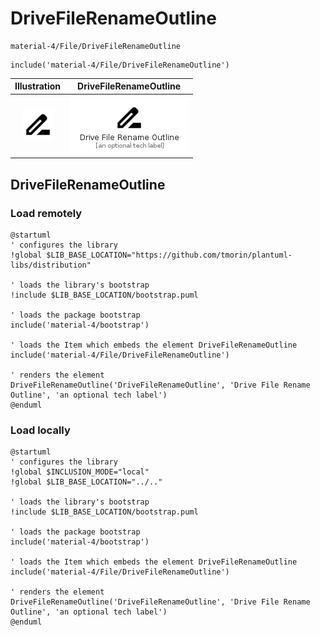 # DriveFileRenameOutline


```text
material-4/File/DriveFileRenameOutline
```

```text
include('material-4/File/DriveFileRenameOutline')
```



| Illustration | DriveFileRenameOutline |
| :---: | :---: |
| ![illustration for Illustration](../../material-4/File/DriveFileRenameOutline.png) | ![illustration for DriveFileRenameOutline](../../material-4/File/DriveFileRenameOutline.Local.png) |




## DriveFileRenameOutline

### Load remotely
```plantuml
@startuml
' configures the library
!global $LIB_BASE_LOCATION="https://github.com/tmorin/plantuml-libs/distribution"

' loads the library's bootstrap
!include $LIB_BASE_LOCATION/bootstrap.puml

' loads the package bootstrap
include('material-4/bootstrap')

' loads the Item which embeds the element DriveFileRenameOutline
include('material-4/File/DriveFileRenameOutline')

' renders the element
DriveFileRenameOutline('DriveFileRenameOutline', 'Drive File Rename Outline', 'an optional tech label')
@enduml
```

### Load locally
```plantuml
@startuml
' configures the library
!global $INCLUSION_MODE="local"
!global $LIB_BASE_LOCATION="../.."

' loads the library's bootstrap
!include $LIB_BASE_LOCATION/bootstrap.puml

' loads the package bootstrap
include('material-4/bootstrap')

' loads the Item which embeds the element DriveFileRenameOutline
include('material-4/File/DriveFileRenameOutline')

' renders the element
DriveFileRenameOutline('DriveFileRenameOutline', 'Drive File Rename Outline', 'an optional tech label')
@enduml
```

